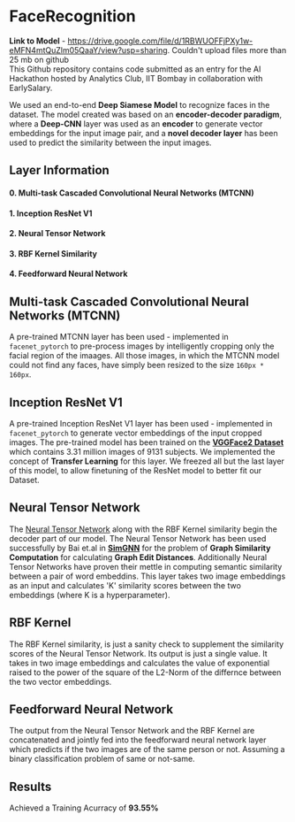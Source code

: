 # FaceRecognition

**Link to Model** - https://drive.google.com/file/d/1RBWUOFFjPXy1w-eMFN4mtQuZlm05QaaY/view?usp=sharing. Couldn't upload files more than 25 mb on github<br> 
This Github repository contains code submitted as an entry for the AI Hackathon hosted by Analytics Club, IIT Bombay in collaboration with EarlySalary.

We used an end-to-end **Deep Siamese Model** to recognize faces in the dataset. The model created was based on an **encoder-decoder paradigm**, where a **Deep-CNN** layer was used as an **encoder** to generate vector embeddings for the input image pair, and a **novel decoder layer** has been used to predict the similarity between the input images.

## Layer Information
#### 0. Multi-task Cascaded Convolutional Neural Networks (MTCNN)<br>
#### 1. Inception ResNet V1<br>
#### 2. Neural Tensor Network<br>
#### 3. RBF Kernel Similarity<br>
#### 4. Feedforward Neural Network

## Multi-task Cascaded Convolutional Neural Networks (MTCNN)
A pre-trained MTCNN layer has been used - implemented in `facenet_pytorch` to pre-process images by intelligently cropping only the facial region of the imaages. All those images, in which the MTCNN model could not find any faces, have simply been resized to the size `160px * 160px`.

## Inception ResNet V1
A pre-trained Inception ResNet V1 layer has been used - implemented in `facenet_pytorch` to generate vector embeddings of the input cropped images. The pre-trained model has been trained on the <a href = "https://www.robots.ox.ac.uk/~vgg/data/vgg_face/">**VGGFace2 Dataset** </a> which contains 3.31 million images of 9131 subjects. We implemented the concept of **Transfer Learning** for this layer. We freezed all but the last layer of this model, to allow finetuning of the ResNet model to better fit our Dataset.

## Neural Tensor Network
The <a href="https://proceedings.neurips.cc/paper/2013/file/b337e84de8752b27eda3a12363109e80-Paper.pdf">Neural Tensor Network</a> along with the RBF Kernel similarity begin the decoder part of our model. The Neural Tensor Network has been used successfully by Bai et.al in <a href = "https://arxiv.org/pdf/1808.05689v4.pdf">**SimGNN**</a> for the problem of **Graph Similarity Computation** for calculating **Graph Edit Distances**. Additionally Neural Tensor Networks have proven their mettle in computing semantic similarity between a pair of word embeddins. This layer takes two image embeddings as an input and calculates 'K' similarity scores between the two embeddings (where K is a hyperparameter).

## RBF Kernel
The RBF Kernel similarity, is just a sanity check to supplement the similarity scores of the Neural Tensor Network. Its output is just a single value. It takes in two image embeddings and calculates the value of exponential raised to the power of the square of the L2-Norm of the differnce between the two vector embeddings.

## Feedforward Neural Network
The output from the Neural Tensor Network and the RBF Kernel are concatenated and jointly fed into the feedforward neural network layer which predicts if the two images are of the same person or not. Assuming a binary classification problem of same or not-same.

## Results
Achieved a Training Acurracy of **93.55%**
